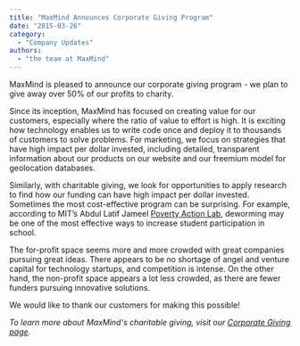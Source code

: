 ```yaml
---
title: "MaxMind Announces Corporate Giving Program"
date: "2015-03-26"
category:
  - "Company Updates"
authors:
  - "the team at MaxMind"
---
```


MaxMind is pleased to announce our corporate giving program - we plan to give
away over 50% of our profits to charity.

Since its inception, MaxMind has focused on creating value for our customers,
especially where the ratio of value to effort is high. It is exciting how
technology enables us to write code once and deploy it to thousands of customers
to solve problems. For marketing, we focus on strategies that have high impact
per dollar invested, including detailed, transparent information about our
products on our website and our freemium model for geolocation databases.

Similarly, with charitable giving, we look for opportunities to apply research
to find how our funding can have high impact per dollar invested. Sometimes the
most cost-effective program can be surprising. For example, according to MIT’s
Abdul Latif Jameel
[Poverty Action Lab](https://www.povertyactionlab.org/policy-lessons/education/improving-student-participation),
deworming may be one of the most effective ways to increase student
participation in school.

The for-profit space seems more and more crowded with great companies pursuing
great ideas. There appears to be no shortage of angel and venture capital for
technology startups, and competition is intense. On the other hand, the
non-profit space appears a lot less crowded, as there are fewer funders pursuing
innovative solutions.

We would like to thank our customers for making this possible!

_To learn more about MaxMind's charitable giving, visit our
[Corporate Giving page](https://www.maxmind.com/en/corporate-giving)._
